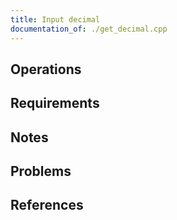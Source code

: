 ```yaml
---
title: Input decimal
documentation_of: ./get_decimal.cpp
---
```


## Operations

## Requirements

## Notes

## Problems

## References
